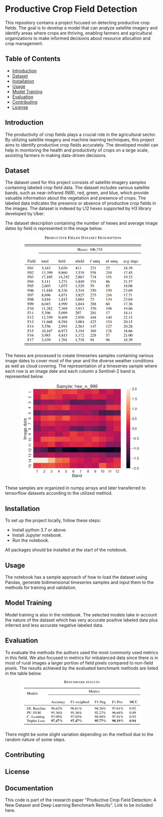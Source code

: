 # Productive Crop Field Detection

This repository contains a project focused on detecting productive crop fields. The goal is to develop a model that can analyze satellite imagery and identify areas where crops are thriving, enabling farmers and agricultural organizations to make informed decisions about resource allocation and crop management.

## Table of Contents

- [Introduction](#introduction)
- [Dataset](#dataset)
- [Installation](#installation)
- [Usage](#usage)
- [Model Training](#model-training)
- [Evaluation](#evaluation)
- [Contributing](#contributing)
- [License](#license)

## Introduction

The productivity of crop fields plays a crucial role in the agricultural sector. By utilizing satellite imagery and machine learning techniques, this project aims to identify productive crop fields accurately. The developed model can help in monitoring the health and productivity of crops on a large scale, assisting farmers in making data-driven decisions.

## Dataset

The dataset used for this project consists of satellite imagery samples containing labeled crop field data. The dataset includes various satellite bands, such as near-infrared (NIR), red, green, and blue, which provide valuable information about the vegetation and presence of crops. The labeled data indicates the presence or absence of productive crop fields in the images. The dataset is indexed by L12 hexes supported by H3 library developed by Uber.

The dataset description containing the number of hexes and average image dates by field is represented in the image below.

<p align="center">
<img width="400" src="res/dataset.png" alt="Dataset">
</p>
  
The hexes are processed to create timeseries samples containing various image dates to cover most of the year and the diverse weather conditions as well as cloud covering. The representation of a timeseries sample where each row is an image date and each column a Sentinel-2 band is represented below.

<p align="center">
<img width="400" src="res/sample.png" alt="Sample">
</p>

These samples are organized in numpy arrays and later transferred to tensorflow datasets according to the utilized method.

## Installation

To set up the project locally, follow these steps:
- Install python 3.7 or above.
- Install Jupyter notebook.
- Run the notebook.

All packages should be installed at the start of the notebook.

## Usage
The notebook has a sample approach of how to load the dataset using Pandas, generate bidimensional timeseries samples and input them to the methods for training and validation.

## Model Training
Model training is also in the notebook. The selected models take in account the nature of the dataset which has very accurate positive labeled data plus inferred and less accurate negative labeled data.

## Evaluation
To evaluate the methods the authors used the most commonly used metrics in this field. We also focused in metrics for imbalanced data since there is in most of rural images a larger portion of field pixels compared to non-field pixels. The results achieved by the evaluated benchmark methods are listed in the table below.

<p align="center">
<img width="400" src="res/results.png" alt="Results">
</p>

There might be some slight variation depending on the method due to the random nature of some steps.

## Contributing

## License

## Documentation
This code is part of the research paper "Productive Crop Field Detection: A New Dataset and Deep Learning Benchmark Results". Link to be included here.


